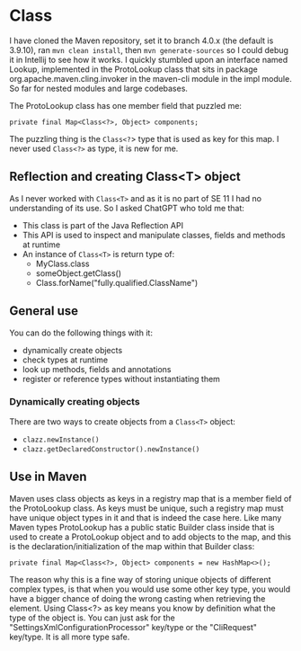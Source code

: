 # Class<T>

I have cloned the Maven repository, set it to branch 4.0.x (the default is 3.9.10), ran `mvn clean install`, then `mvn generate-sources` so I could debug it in Intellij to see how it works. I quickly stumbled upon an interface named Lookup, implemented in the ProtoLookup class that sits in package org.apache.maven.cling.invoker in the maven-cli module in the impl module. So far for nested modules and large codebases.

The ProtoLookup class has one member field that puzzled me:

```
private final Map<Class<?>, Object> components;
```

The puzzling thing is the `Class<?`> type that is used as key for this map. I never used `Class<?>` as type, it is new for me.

## Reflection and creating Class\<T\> object

As I never worked with `Class<T>` and as it is no part of SE 11 I had no understanding of its use. So I asked ChatGPT who told me that:

- This class is part of the Java Reflection API
- This API is used to inspect and manipulate classes, fields and methods at runtime
- An instance of `Class<T>` is return type of:
    - MyClass.class
    - someObject.getClass()
    - Class.forName("fully.qualified.ClassName")

## General use

You can do the following things with it:

- dynamically create objects
- check types at runtime
- look up methods, fields and annotations
- register or reference types without instantiating them

### Dynamically creating objects

There are two ways to create objects from a `Class<T>` object:

- ```clazz.newInstance()```
- ```clazz.getDeclaredConstructor().newInstance()```

## Use in Maven

Maven uses class objects as keys in a registry map that is a member field of the ProtoLookup class. As keys must be unique, such a registry map must have unique object types in it and that is indeed the case here. Like many Maven types ProtoLookup has a public static Builder class inside that is used to create a ProtoLookup object and to add objects to the map, and this is the declaration/initialization of the map within that Builder class:

```
private final Map<Class<?>, Object> components = new HashMap<>();
```

The reason why this is a fine way of storing unique objects of different complex types, is that when you would use some other key type, you would have a bigger chance of doing the wrong casting when retrieving the element. Using Class<?> as key means you know by definition what the type of the object is. You can just ask for the "SettingsXmlConfigurationProcessor" key/type or the "CliRequest" key/type. It is all more type safe.





